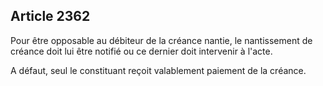 Article 2362
----
Pour être opposable au débiteur de la créance nantie, le nantissement de créance
doit lui être notifié ou ce dernier doit intervenir à l'acte.

A défaut, seul le constituant reçoit valablement paiement de la créance.
